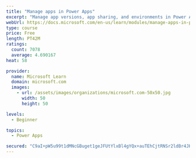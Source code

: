 ```yaml
---
title: "Manage apps in Power Apps"
excerpt: "Manage app versions, app sharing, and environments in Power Apps."
webUrl: https://docs.microsoft.com/en-us/learn/modules/manage-apps-in-powerapps/
type: course
price: Free
length: PT42M
ratings:
  count: 7078
  average: 4.690167
heat: 58

provider:
  name: Microsoft Learn
  domain: microsoft.com
  images:
    - url: /assets/images/organizations/microsoft.com-50x50.jpg
      width: 50
      height: 50

levels:
  - Beginner

topics:
  - Power Apps

secured: "C9aI+pW5u99t1dMNcGBuget1geJFUtYlxBl4gYQx+auTEhCjtRNSr2ldBr4JHRbIFHI6U9U2V3IJBDu8yKHUYct1/uStAlxw2vxSPTR1KfzBjCfHt6Wo7A8MOjyHlmZjGfzQgvxkQ+Pg5ys0GlpOYUy6tPglfKgX50x05Uj7txpfvrGdVxUloiBTnNIncl5/hv/ygUFnJbKT6tHl+RJqMYD+B4DOT62gUUzBl9/GIaBjj4YPmyxstKaX1zN9nzuEQlE8F0pYzlNuebBS34zGxkgFuacF/fP6TtSxCWHQHA5o552BY7tmhhlWypw+q5TFqyCF3L92kPZv59sETh6eWjGapqWccHqCZNsOGc9Py3kjB31aFcQ+RgGMndS+MkKpsK4ZStNXWO+nFD9Utr7o2EzjRjnjHc+Th59f1r4IGiI=;+efdj0itixzee6A//2dfEw=="
---
```



